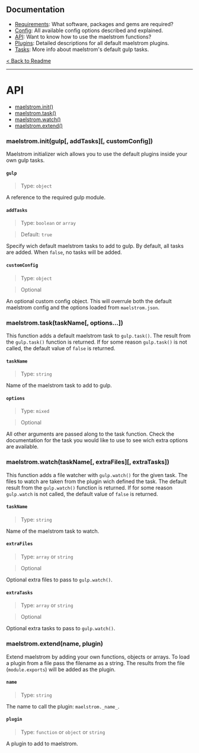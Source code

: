 ## Documentation
- [Requirements][docs-requirements]: What software, packages and gems are required?
- [Config][docs-config]: All available config options described and explained.
- [API][docs-api]: Want to know how to use the maelstrom functions?
- [Plugins][docs-plugins]: Detailed descriptions for all default maelstrom plugins.
- [Tasks][docs-tasks]: More info about maelstrom's default gulp tasks.

[< Back to Readme](../README.md)

--------------------------------------------------------------------------------


# API
- [maelstrom.init()][api-maelstrom-init]
- [maelstrom.task()][api-maelstrom-task]
- [maelstrom.watch()][api-maelstrom-watch]
- [maelstrom.extend()][api-maelstrom-extend]


### maelstrom.init(gulp[, addTasks][, customConfig])
Maelstrom initializer wich allows you to use the default plugins inside your own gulp tasks.


#### `gulp`
> Type: `object`

A reference to the required gulp module.


#### `addTasks`
> Type: `boolean` or `array`

> Default: `true`

Specify wich default maelstrom tasks to add to gulp. By default, all tasks are added. When `false`, no tasks will be added.


#### `customConfig`
> Type: `object`

> Optional

An optional custom config object. This will overrule both the default maelstrom config and the options loaded from `maelstrom.json`.


### maelstrom.task(taskName[, options...])
This function adds a default maelstrom task to `gulp.task()`. The result from the `gulp.task()` function is returned. If for some reason `gulp.task()` is not called, the default value of `false` is returned.


#### `taskName`
> Type: `string`

Name of the maelstrom task to add to gulp.

#### `options`
> Type: `mixed`

> Optional

All other arguments are passed along to the task function. Check the documentation for the task you would like to use to see wich extra options are available.


### maelstrom.watch(taskName[, extraFiles][, extraTasks])
This function adds a file watcher with `gulp.watch()` for the given task. The files to watch are taken from the plugin wich defined the task. The default result from the `gulp.watch()` function is returned. If for some reason `gulp.watch` is not called, the default value of `false` is returned.


#### `taskName`
> Type: `string`

Name of the maelstrom task to watch.


#### `extraFiles`
> Type: `array` or `string`

> Optional

Optional extra files to pass to `gulp.watch()`.


#### `extraTasks`
> Type: `array` or `string`

> Optional

Optional extra tasks to pass to `gulp.watch()`.


### maelstrom.extend(name, plugin)
Extend maelstrom by adding your own functions, objects or arrays. To load a plugin from a file pass the filename as a string. The results from the file (`module.exports`) will be added as the plugin.


#### `name`
> Type: `string`

The name to call the plugin: `maelstrom._name_`.


#### `plugin`
> Type: `function` or `object` or `string`

A plugin to add to maelstrom.

[api-maelstrom-init]: #maelstrominitgulp-addtasks-customconfig
[api-maelstrom-task]: #maelstromtasktaskname-options
[api-maelstrom-watch]: #maelstromwatchtaskname-extrafiles-extratasks
[api-maelstrom-extend]: #maelstromextendname-plugin

[docs-requirements]: requirements.md
[docs-config]: config.md
[docs-api]: api.md
[docs-plugins]: plugins.md
[docs-tasks]: tasks.md
